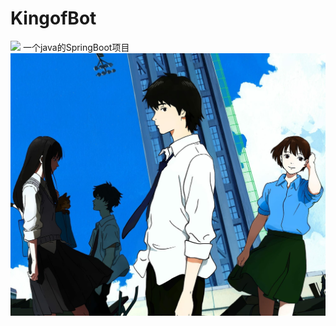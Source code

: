 # KingofBot

![](https://raw.githubusercontent.com/martine-stdo/my_images/master/asuka01.png)
一个java的SpringBoot项目
![](https://raw.githubusercontent.com/martine-stdo/my_images/master/sonnyboy.jpg)